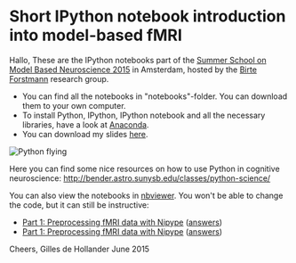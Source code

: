 # Short IPython notebook introduction into model-based fMRI

Hallo, These are the IPython notebooks part of the [Summer School on Model
Based Neuroscience 2015](http://modelbasedneuroscience.com/index.html) in
Amsterdam, hosted by the [Birte Forstmann](http://www.birteforstmann.com/)
research group.

 * You can find all the notebooks in "notebooks"-folder. You can download them to
your own computer. 
 * To install Python, IPython, IPython notebook and all the
necessary libraries, have a look at [Anaconda](http://continuum.io/downloads).
 * You can download my slides [here](https://raw.githubusercontent.com/Gilles86/summerschool_fmri2015/master/README.md).

![Python flying](http://bender.astro.sunysb.edu/classes/python-science/python.png)

Here you can find some nice resources on how to use Python in cognitive neuroscience:
http://bender.astro.sunysb.edu/classes/python-science/


You can also view the notebooks in [nbviewer](http://nbviewer.ipython.org/).
You won't be able to change the code, but it can still be instructive:

* [Part 1: Preprocessing fMRI data with Nipype](http://nbviewer.ipython.org/github/Gilles86/summerschool_fmri2015/blob/master/notebooks/part1_preprocessing_pipeline.ipynb) ([answers](http://nbviewer.ipython.org/github/Gilles86/summerschool_fmri2015/blob/master/notebooks/part1_preprocessing_pipeline_answer.ipynb))
* [Part 1: Preprocessing fMRI data with Nipype](http://nbviewer.ipython.org/github/Gilles86/summerschool_fmri2015/blob/master/notebooks/part1_preprocessing_pipeline.ipynb) ([answers](http://nbviewer.ipython.org/github/Gilles86/summerschool_fmri2015/blob/master/notebooks/part1_preprocessing_pipeline_answer.ipynb))


Cheers,
Gilles de Hollander
June 2015
